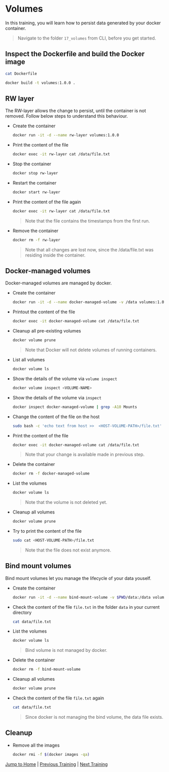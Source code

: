 # Volumes

In this training, you will learn how to persist data generated by your docker container.

>Navigate to the folder `17_volumes` from CLI, before you get started.

## Inspect the Dockerfile and build the Docker image

```bash
cat Dockerfile
```

```bash
docker build -t volumes:1.0.0 .
```

## RW layer

The RW-layer allows the change to persist, until the container is not removed.
Follow below steps to understand this behaviour.  

* Create the container

  ```bash
  docker run -it -d --name rw-layer volumes:1.0.0
  ```

* Print the content of the file

  ```bash
  docker exec -it rw-layer cat /data/file.txt
  ```

* Stop the container

  ```bash
  docker stop rw-layer
  ```

* Restart the container

  ```bash
  docker start rw-layer
  ```

* Print the content of the file again  

  ```bash
  docker exec -it rw-layer cat /data/file.txt
  ```

  >Note that the file contains the timestamps from the first run.

* Remove the container

  ```bash
  docker rm -f rw-layer
  ```

  >Note that all changes are lost now, since the /data/file.txt was residing inside the container.

## Docker-managed volumes

Docker-managed volumes are managed by docker.

* Create the container

  ```bash
  docker run -it -d --name docker-managed-volume -v /data volumes:1.0.0
  ```

* Printout the content of the file

  ```bash
  docker exec -it docker-managed-volume cat /data/file.txt
  ```

* Cleanup all pre-existing volumes

  ```bash
  docker volume prune
  ```

  >Note that Docker will not delete volumes of running containers.

* List all volumes

  ```bash
  docker volume ls
  ```

* Show the details of the volume via `volume inspect`

  ```bash
  docker volume inspect <VOLUME-NAME>
  ```

* Show the details of the volume via `inspect`

  ```bash
  docker inspect docker-managed-volume | grep -A10 Mounts
  ```

* Change the content of the file on the host

  ```bash
  sudo bash -c 'echo text from host >>  <HOST-VOLUME-PATH>/file.txt'
  ```

* Print the content of the file

  ```bash
  docker exec -it docker-managed-volume cat /data/file.txt
  ```

  >Note that your change is available made in previous step.

* Delete the container

  ```bash
  docker rm -f docker-managed-volume 
  ```

* List the volumes

  ```bash
  docker volume ls
  ```

  >Note that the volume is not deleted yet.

* Cleanup all volumes

  ```bash
  docker volume prune
  ```

* Try to print the content of the file

  ```bash
  sudo cat <HOST-VOLUME-PATH>/file.txt
  ```

  >Note that the file does not exist anymore.

## Bind mount volumes

Bind mount volumes let you manage the lifecycle of your data youself.

* Create the container

  ```bash
  docker run -it -d --name bind-mount-volume -v $PWD/data:/data volumes:1.0.0
  ```

* Check the content of the file `file.txt` in the folder `data` in your current directory

  ```bash
  cat data/file.txt
  ```

* List the volumes

  ```bash
  docker volume ls
  ```

  >Bind volume is not managed by docker.

* Delete the container

  ```bash
  docker rm -f bind-mount-volume
  ```

* Cleanup all volumes

  ```bash
  docker volume prune
  ```

* Check the content of the file `file.txt` again

  ```bash
  cat data/file.txt
  ```

  >Since docker is not managing the bind volume, the data file exists.

## Cleanup

* Remove all the images

  ```bash
  docker rmi -f $(docker images -qa)
  ```

[Jump to Home](../README.md) | [Previous Training](../16_networking/README.md) | [Next Training](../18_docker-compose/README.md)
